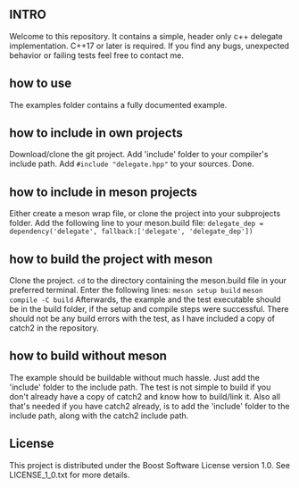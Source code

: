 ## INTRO
Welcome to this repository. It contains a simple, header only c++ delegate implementation. C++17 or later is required. If you find any bugs, unexpected behavior or failing tests feel free to contact me.

## how to use
The examples folder contains a fully documented example.

## how to include in own projects
Download/clone the git project. Add 'include' folder to your compiler's include path. Add ``#include "delegate.hpp"`` to your sources. Done.

## how to include in meson projects
Either create a meson wrap file, or clone the project into your subprojects folder. Add the following line to your meson.build file: 
``delegate_dep = dependency('delegate', fallback:['delegate', 'delegate_dep'])``

## how to build the project with meson
Clone the project. ``cd`` to the directory containing the meson.build file in your preferred terminal. Enter the following lines:
    ``meson setup build``
    ``meson compile -C build``
Afterwards, the example and the test executable should be in the build folder, if the setup and compile steps were successful. There should not be any build errors with the test, as I have included a copy of catch2 in the repository.

## how to build without meson
The example should be buildable without much hassle. Just add the 'include' folder to the include path. 
The test is not simple to build if you don't already have a copy of catch2 and know how to build/link it. Also all that's needed if you have catch2 already, is to add the 'include' folder to the include path, along with the catch2 include path.

## License
This project is distributed under the Boost Software License version 1.0. See LICENSE_1_0.txt for more details.
